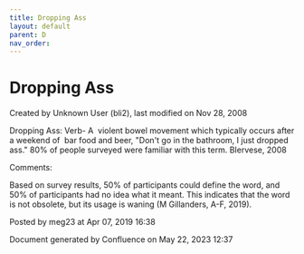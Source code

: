 ```yaml
---
title: Dropping Ass
layout: default
parent: D
nav_order:
---
```


# Dropping Ass

Created by  Unknown User (bli2), last modified on Nov 28, 2008

Dropping Ass: Verb- A  violent bowel movement which typically occurs after a weekend of  bar food and beer, &quot;Don't go in the bathroom, I just dropped ass.&quot; 80% of people surveyed were familiar with this term. BIervese, 2008 

Comments:

Based on survey results, 50% of participants could define the word, and 50% of participants had no idea what it meant. This indicates that the word is not obsolete, but its usage is waning (M Gillanders, A-F, 2019).

Posted by meg23 at Apr 07, 2019 16:38

Document generated by Confluence on May 22, 2023 12:37


